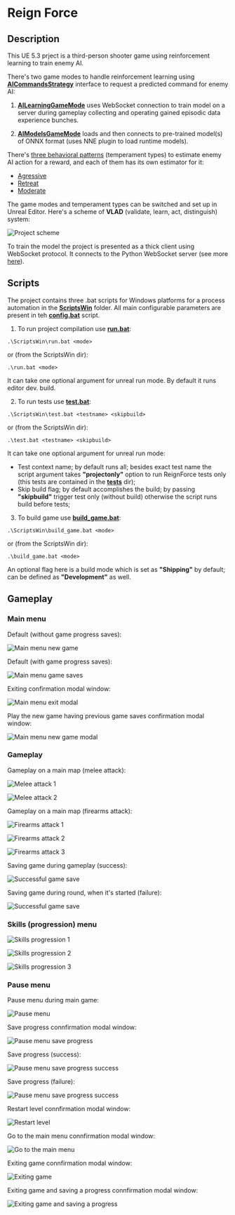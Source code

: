# Reign Force

## Description

This UE 5.3 prject is a third-person shooter game using reinforcement learning to train enemy AI.

There's two game modes to handle reinforcement learning using **[AICommandsStrategy](./Source/ReignForce/Public/ReinforcementLearning/Interfaces/AICommandsStrategy.h)** interface to request a predicted command for enemy AI:

1. **[AILearningGameMode](./Source/ReignForce/Public/GameModes/AILearningGameMode.h)** uses WebSocket connection to train model on a server during gameplay collecting and operating gained episodic data experience bunches.

2. **[AIModelsGameMode](./Source/ReignForce/Public/GameModes/AIModelsGameMode.h)** loads and then connects to pre-trained model(s) of ONNX format (uses NNE plugin to load runtime models).

There's [three behavioral patterns](./Source/ReignForce/Public/ReinforcementLearning/TemperamentType.h) (temperament types) to estimate enemy AI action for a reward, and each of them has its own estimator for it:

- [Agressive](./Source/ReignForce/Private//ReinforcementLearning/RewardEstimators/RewardEstimatorAgressive.cpp)
- [Retreat](./Source/ReignForce/Private//ReinforcementLearning/RewardEstimators/RewardEstimatorRetreat.cpp)
- [Moderate](./Source/ReignForce/Private//ReinforcementLearning/RewardEstimators/RewardEstimatorModerate.cpp)

The game modes and temperament types can be switched and set up in Unreal Editor. Here's a scheme of **VLAD** (validate, learn, act, distinguish) system:

![Project scheme](./Doc/Resources/project-components.png)

To train the model the project is presented as a thick client using WebSocket protocol. It connects to the Python WebSocket server (see more [here](./TrainigServer/)).

## Scripts

The project contains three .bat scripts for Windows platforms for a process automation in the **[ScriptsWin](./ScriptsWin)** folder. All main configurable parameters are present in teh **[config.bat](./ScriptsWin/config.bat)** script.

1. To run project compilation use **[run.bat](./ScriptsWin/run.bat)**:

```batch
.\ScriptsWin\run.bat <mode>
```

or (from the ScriptsWin dir):

```batch
.\run.bat <mode>
```

It can take one optional argument for unreal run mode. By default it runs editor dev. build.

2. To run tests use **[test.bat](./ScriptsWin/test.bat)**:

```batch
.\ScriptsWin\test.bat <testname> <skipbuild>
```

or (from the ScriptsWin dir):

```batch
.\test.bat <testname> <skipbuild>
```

It can take one optional argument for unreal run mode:
+ Test context name; by default runs all; besides exact test name the script argument takes **"projectonly"** option to run ReignForce tests only (this tests are contained in the **[tests](./Source/ReignForce/Private/Tests/)** dir);
+ Skip build flag; by default accomplishes the build; by passing **"skipbuild"** trigger test only (without build) otherwise the script runs build before tests; 

3. To build game use **[build_game.bat](./ScriptsWin/build_game.bat)**:

```batch
.\ScriptsWin\build_game.bat <mode>
```

or (from the ScriptsWin dir):

```batch
.\build_game.bat <mode>
```

An optional flag here is a build mode which is set as **"Shipping"** by default; can be defined as **"Development"** as well.

## Gameplay

### Main menu

Default (without game progress saves):

![Main menu new game](./Doc/Resources/Gameplay/main-menu-1.png)

Default (with game progress saves):

![Main menu game saves](./Doc/Resources/Gameplay/main-menu-2.png)

Exiting confirmation modal window:

![Main menu exit modal](./Doc/Resources/Gameplay/main-menu-exit.png)

Play the new game having previous game saves confirmation modal window:

![Main menu new game modal](./Doc/Resources/Gameplay/main-menu-new-game.png)

### Gameplay

Gameplay on a main map (melee attack):

![Melee attack 1](./Doc/Resources/Gameplay/attack-melee-1.png)

![Melee attack 2](./Doc/Resources/Gameplay/attack-melee-2.png)

Gameplay on a main map (firearms attack):

![Firearms attack 1](./Doc/Resources/Gameplay/attack-firearms-1.png)

![Firearms attack 2](./Doc/Resources/Gameplay/attack-firearms-2.png)

![Firearms attack 3](./Doc/Resources/Gameplay/attack-firearms-3.png)

Saving game during gameplay (success):

![Successful game save](./Doc/Resources/Gameplay/gameplay-save-success.png)

Saving game during round, when it's started (failure):

![Successful game save](./Doc/Resources/Gameplay/gameplay-save-during-round.png)

### Skills (progression) menu

![Skills progression 1](./Doc/Resources/Gameplay/skills-1.png)

![Skills progression 2](./Doc/Resources/Gameplay/skills-2.png)

![Skills progression 3](./Doc/Resources/Gameplay/skills-3.png)

### Pause menu

Pause menu during main game:

![Pause menu](./Doc/Resources/Gameplay/pause-menu.png)

Save progress connfirmation modal window:

![Pause menu save progress](./Doc/Resources/Gameplay/pause-menu-save.png)

Save progress (success):

![Pause menu save progress success](./Doc/Resources/Gameplay/pause-menu-save-success.png)

Save progress (failure):

![Pause menu save progress success](./Doc/Resources/Gameplay/pause-menu-save-failure.png)

Restart level connfirmation modal window:

![Restart level](./Doc/Resources/Gameplay/pause-menu-restart.png)

Go to the main menu connfirmation modal window:

![Go to the main menu](./Doc/Resources/Gameplay/pause-menu-go-to-main.png)

Exiting game connfirmation modal window:

![Exiting game](./Doc/Resources/Gameplay/pause-menu-exit.png)

Exiting game and saving a progress connfirmation modal window:

![Exiting game and saving a progress](./Doc/Resources/Gameplay/pause-menu-save-exit.png)
